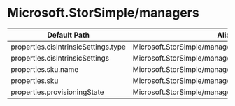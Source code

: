 # Microsoft.StorSimple/managers

| Default Path | Alias |
|---|---|
| properties.cisIntrinsicSettings.type | Microsoft.StorSimple/managers/cisIntrinsicSettings.type |
| properties.cisIntrinsicSettings | Microsoft.StorSimple/managers/cisIntrinsicSettings |
| properties.sku.name | Microsoft.StorSimple/managers/sku.name |
| properties.sku | Microsoft.StorSimple/managers/sku |
| properties.provisioningState | Microsoft.StorSimple/managers/provisioningState |

